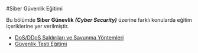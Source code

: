 #Siber Güvenlik Eğitimi

Bu bölümde **Siber Günevlik** ***(Cyber Security)*** üzerine farklı konularda eğitim içeriklerine yer verilmiştir.

<ul>
      <li><a href="https://github.com/kutayozturk/dos-ddos-saldiri-savunma">DoS/DDoS Saldırıları ve Savunma Yöntemleri </a></li> 
      <li><a href="https://github.com/kutayozturk/guvenlik-testi-egitim">Güvenlik Testi Eğitimi</a></li> 
      
      
</ul>
